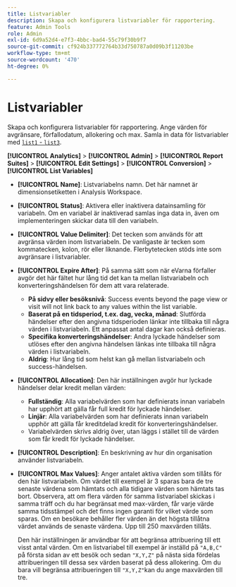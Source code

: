 ```yaml
---
title: Listvariabler
description: Skapa och konfigurera listvariabler för rapportering.
feature: Admin Tools
role: Admin
exl-id: 6d9a52d4-e7f3-4bbc-bad4-55c79f30b9f7
source-git-commit: cf924b337772764b33d750787a0d09b3f11203be
workflow-type: tm+mt
source-wordcount: '470'
ht-degree: 0%

---
```


# Listvariabler

Skapa och konfigurera listvariabler för rapportering. Ange värden för avgränsare, förfallodatum, allokering och max. Samla in data för listvariabler med [`list1` - `list3`](/help/implement/vars/page-vars/list.md).

**[!UICONTROL Analytics]** > **[!UICONTROL Admin]** > **[!UICONTROL Report Suites]** > **[!UICONTROL Edit Settings]** > **[!UICONTROL Conversion]** > **[!UICONTROL List Variables]**

* **[!UICONTROL Name]**: Listvariabelns namn. Det här namnet är dimensionsetiketten i Analysis Workspace.

* **[!UICONTROL Status]**: Aktivera eller inaktivera datainsamling för variabeln. Om en variabel är inaktiverad samlas inga data in, även om implementeringen skickar data till den variabeln.

* **[!UICONTROL Value Delimiter]**: Det tecken som används för att avgränsa värden inom listvariabeln. De vanligaste är tecken som kommatecken, kolon, rör eller liknande. Flerbytetecken stöds inte som avgränsare i listvariabler.

* **[!UICONTROL Expire After]**: På samma sätt som när eVarna förfaller avgör det här fältet hur lång tid det kan ta mellan listvariabeln och konverteringshändelsen för dem att vara relaterade.
   * **På sidvy eller besöksnivå**: Success events beyond the page view or visit will not link back to any values within the list variable.
   * **Baserat på en tidsperiod, t.ex. dag, vecka, månad**: Slutförda händelser efter den angivna tidsperioden länkar inte tillbaka till några värden i listvariabeln. Ett anpassat antal dagar kan också definieras.
   * **Specifika konverteringshändelser**: Andra lyckade händelser som utlöses efter den angivna händelsen länkas inte tillbaka till några värden i listvariabeln.
   * **Aldrig**: Hur lång tid som helst kan gå mellan listvariabeln och success-händelsen.

* **[!UICONTROL Allocation]**: Den här inställningen avgör hur lyckade händelser delar kredit mellan värden:
   * **Fullständig**: Alla variabelvärden som har definierats innan variabeln har upphört att gälla får full kredit för lyckade händelser.
   * **Linjär**: Alla variabelvärden som har definierats innan variabeln upphör att gälla får kreditdelad kredit för konverteringshändelser.
   * Variabelvärden skrivs aldrig över, utan läggs i stället till de värden som får kredit för lyckade händelser.

* **[!UICONTROL Description]**: En beskrivning av hur din organisation använder listvariabeln.

* **[!UICONTROL Max Values]**: Anger antalet aktiva värden som tillåts för den här listvariabeln. Om värdet till exempel är 3 sparas bara de tre senaste värdena som hämtats och alla tidigare värden som hämtats tas bort. Observera, att om flera värden för samma listvariabel skickas i samma träff och du har begränsat med max-värden, får varje värde samma tidsstämpel och det finns ingen garanti för vilket värde som sparas. Om en besökare behåller fler värden än det högsta tillåtna värdet används de senaste värdena. Upp till 250 maxvärden tillåts.

  Den här inställningen är användbar för att begränsa attribuering till ett visst antal värden. Om en listvariabel till exempel är inställd på `"A,B,C"` på första sidan av ett besök och sedan `"X,Y,Z"` på nästa sida fördelas attribueringen till dessa sex värden baserat på dess allokering. Om du bara vill begränsa attribueringen till `"X,Y,Z"`kan du ange maxvärden till tre.
